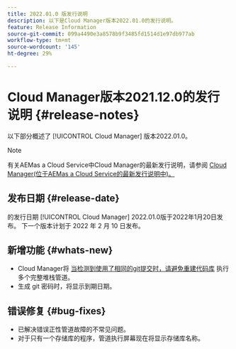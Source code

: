 ```yaml
---
title: 2022.01.0 版发行说明
description: 以下是Cloud Manager版本2022.01.0的发行说明。
feature: Release Information
source-git-commit: 099a4490e3a8578b9f3485fd1514d1e97db977ab
workflow-type: tm+mt
source-wordcount: '145'
ht-degree: 29%

---
```


# Cloud Manager版本2021.12.0的发行说明 {#release-notes}

以下部分概述了 [!UICONTROL Cloud Manager] 版本2022.01.0。

>[!NOTE]
>
>有关AEMas a Cloud Service中Cloud Manager的最新发行说明，请参阅 [Cloud Manager(位于AEMas a Cloud Service的最新发行说明中)。](https://experienceleague.adobe.com/docs/experience-manager-cloud-service/content/implementing/using-cloud-manager/release-notes-cloud-manager/release-notes-cm-current.html)

## 发布日期 {#release-date}

的发行日期 [!UICONTROL Cloud Manager] 2022.01.0版于2022年1月20日发布。 下一个版本计划于 2022 年 2 月 10 日发布。

## 新增功能 {#whats-new}

* Cloud Manager将 [当检测到使用了相同的git提交时，请避免重建代码库](/help/using/setting-up-project.md#build-artifact-reuse) 执行多个完整堆栈管道。
* 生成 git 密码时，将显示到期日期。

## 错误修复 {#bug-fixes}

* 已解决错误正性管道故障的不常见问题。
* 对于只有一个存储库的程序，管道执行屏幕现在将显示存储库名称。
